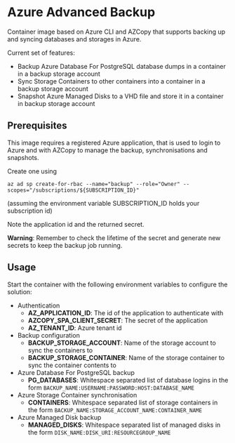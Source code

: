# Azure Advanced Backup

Container image based on Azure CLI and AZCopy that supports backing up and
syncing databases and storages in Azure.

Current set of features:

* Backup Azure Database For PostgreSQL database dumps in a container in a backup storage account
* Sync Storage Containers to other containers into a container in a backup storage account
* Snapshot Azure Managed Disks to a VHD file and store it in a container in backup storage account

## Prerequisites

This image requires a registered Azure application, that is used to login to Azure and with AZCopy to 
manage the backup, synchronisations and snapshots.

Create one using

    az ad sp create-for-rbac --name="backup" --role="Owner" --scopes="/subscriptions/${SUBSCRIPTION_ID}"

(assuming the environment variable SUBSCRIPTION_ID holds your subscription id)

Note the application id and the returned secret.

**Warning**: Remember to check the lifetime of the secret and generate new secrets to keep the backup
job running.

## Usage

Start the container with the following environment variables to configure the
solution:

- Authentication
  - **AZ_APPLICATION_ID**: The id of the application to authenticate with
  - **AZCOPY_SPA_CLIENT_SECRET**: The secret of the application
  - **AZ_TENANT_ID**: Azure tenant id
- Backup configuration
  - **BACKUP_STORAGE_ACCOUNT**: Name of the storage account to sync the containers to
  - **BACKUP_STORAGE_CONTAINER**: Name of the storage container to sync the container contents to
- Azure Database For PostgreSQL backup
  - **PG_DATABASES**: Whitespace separated list of database logins in the form
    `BACKUP_NAME:USERNAME:PASSWORD:HOST:DATABASE_NAME`
- Azure Storage Container synchronisation
  - **CONTAINERS**: Whitespace separated list of storage containers  in the form
    `BACKUP_NAME:STORAGE_ACCOUNT_NAME:CONTAINER_NAME`
- Azure Managed Disk backup
  - **MANAGED_DISKS**: Whitespace separated list of managed disks in the form
    `DISK_NAME:DISK_URI:RESOURCEGROUP_NAME`
